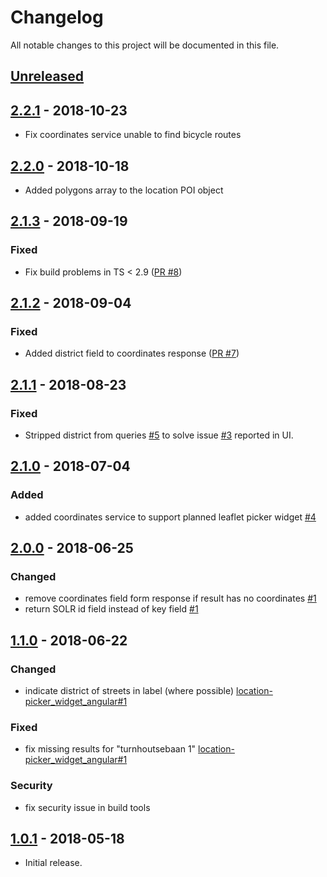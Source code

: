 # Changelog

All notable changes to this project will be documented in this file.

## [Unreleased]

<!--
"### Added" for new features.
"### Changed" for changes in existing functionality.
"### Deprecated" for soon-to-be removed features.
"### Removed" for now removed features.
"### Fixed" for any bug fixes.
"### Security" in case of vulnerabilities.
-->

## [2.2.1] - 2018-10-23

- Fix coordinates service unable to find bicycle routes

## [2.2.0] - 2018-10-18

- Added polygons array to the location POI object

## [2.1.3] - 2018-09-19

### Fixed

- Fix build problems in TS < 2.9 ([PR #8](https://github.com/digipolisantwerp/location-picker_service_nodejs/pull/8))

## [2.1.2] - 2018-09-04

### Fixed

- Added district field to coordinates response ([PR #7](https://github.com/digipolisantwerp/location-picker_service_nodejs/pull/7))

## [2.1.1] - 2018-08-23

### Fixed

- Stripped district from queries [#5](https://github.com/digipolisantwerp/location-picker_service_nodejs/issues/5) to solve issue [#3](https://github.com/digipolisantwerp/location-picker_widget_angular/issues/3) reported in UI.

## [2.1.0] - 2018-07-04

### Added

- added coordinates service to support planned leaflet picker widget [#4](https://github.com/digipolisantwerp/location-picker_service_nodejs/issues/4)

## [2.0.0] - 2018-06-25

### Changed

- remove coordinates field form response if result has no coordinates [#1](https://github.com/digipolisantwerp/location-picker_service_nodejs/issues/1)
- return SOLR id field instead of key field [#1](https://github.com/digipolisantwerp/location-picker_service_nodejs/issues/1)

## [1.1.0] - 2018-06-22

### Changed

- indicate district of streets in label (where possible) [location-picker_widget_angular#1](https://github.com/digipolisantwerp/location-picker_widget_angular/issues/1)

### Fixed

- fix missing results for "turnhoutsebaan 1" [location-picker_widget_angular#1](https://github.com/digipolisantwerp/location-picker_widget_angular/issues/1)

### Security

- fix security issue in build tools

## [1.0.1] - 2018-05-18

- Initial release.

[Unreleased]: https://github.com/digipolisantwerp/contact-picker_widget_angular/compare/v2.2.1...HEAD
[2.2.1]: https://github.com/digipolisantwerp/contact-picker_widget_angular/compare/v2.2.0...v2.2.1
[2.2.0]: https://github.com/digipolisantwerp/contact-picker_widget_angular/compare/v2.1.3...v2.2.0
[2.1.3]: https://github.com/digipolisantwerp/contact-picker_widget_angular/compare/v2.1.2...v2.1.3
[2.1.2]: https://github.com/digipolisantwerp/contact-picker_widget_angular/compare/v2.1.1...v2.1.2
[2.1.1]: https://github.com/digipolisantwerp/contact-picker_widget_angular/compare/v2.1.0...v2.1.1
[2.1.0]: https://github.com/digipolisantwerp/contact-picker_widget_angular/compare/v2.0.0...v2.1.0
[2.0.0]: https://github.com/digipolisantwerp/contact-picker_widget_angular/compare/v1.1.0...v2.0.0
[1.1.0]: https://github.com/digipolisantwerp/contact-picker_widget_angular/compare/v1.0.2...v1.1.0
[1.0.1]: https://github.com/digipolisantwerp/contact-picker_widget_angular/compare/v0.0.1...v1.0.1
